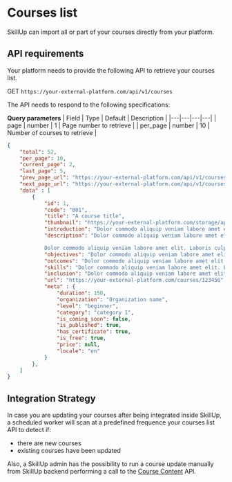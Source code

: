 <script setup>
import BadgeStd from '../../.vitepress/components/BadgeStd.vue'
</script>

# Courses list
<BadgeStd label="Page is Work in Progress" color="danger" />

SkillUp can import all or part of your courses directly from your platform.

## API requirements

Your platform needs to provide the following API to retrieve your courses list.


GET `https://your-external-platform.com/api/v1/courses`

The API needs to respond to the following specifications:

**Query parameters**
| Field  | Type  | Default  | Description  |
|---|---|---|---|
| page | number  | 1  |  Page number to retrieve |
| per_page | number | 10  | Number of courses to retrieve  |


```json
{
    "total": 52,
    "per_page": 10,
    "current_page": 2,
    "last_page": 5,
    "prev_page_url": "https://your-external-platform.com/api/v1/courses?page=1",
    "next_page_url": "https://your-external-platform.com/api/v1/courses?page=3",
    "data" : [
        {
            "id": 1,
            "code": "001",
            "title": "A course title",
            "thumbnail": "https://your-external-platform.com/storage/app/medias/courses/thumbnail/181120100340-hairdresser-3572053_1280.jpg",
            "introduction": "Dolor commodo aliquip veniam labore amet elit. Laboris culpa quis id consequat voluptate officia tempor consectetur aliquip duis laborum occaecat.",
            "description": "Dolor commodo aliquip veniam labore amet elit. Laboris culpa quis id consequat voluptate officia tempor consectetur aliquip duis laborum occaecat.

            Dolor commodo aliquip veniam labore amet elit. Laboris culpa quis id consequat voluptate officia tempor consectetur aliquip duis laborum occaecat",
            "objectives": "Dolor commodo aliquip veniam labore amet elit. Laboris culpa quis id consequat voluptate officia tempor consectetur aliquip duis laborum occaecat.",
            "outcomes": "Dolor commodo aliquip veniam labore amet elit. Laboris culpa quis id consequat voluptate officia tempor consectetur aliquip duis laborum occaecat.",
            "skills": "Dolor commodo aliquip veniam labore amet elit. Laboris culpa quis id consequat voluptate officia tempor consectetur aliquip duis laborum occaecat.",
            "inclusion": "Dolor commodo aliquip veniam labore amet elit. Laboris culpa quis id consequat voluptate officia tempor consectetur aliquip duis laborum occaecat.",
            "url": "https://your-external-platform.com/courses/123456",
            "meta" : {
                "duration": 150,
                "organization": "Organization name",
                "level": "beginner",
                "category": "category 1",
                "is_coming_soon": false,
                "is_published": true,
                "has_certificate": true,
                "is_free": true,
                "price": null,
                "locale": "en"
            }
        },
    ]
}
```



## Integration Strategy

In case you are updating your courses after being integrated inside SkillUp, a scheduled worker will scan at a predefined frequence your courses list API to detect if:
- there are new courses
- existing courses have been updated

Also, a SkillUp admin has the possibility to run a course update manually from SkillUp backend performing a call to the [Course Content](/guide/integration/course) API.

